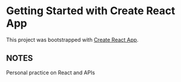 # Getting Started with Create React App

This project was bootstrapped with [Create React App](https://github.com/facebook/create-react-app).

## NOTES 
Personal practice on React and APIs 

